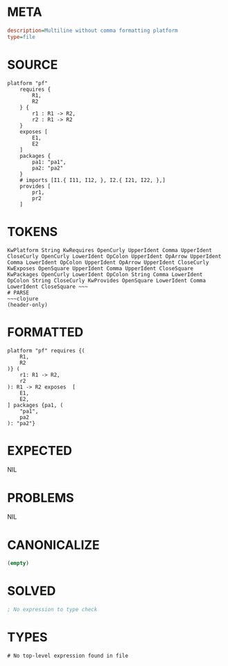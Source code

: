 # META
~~~ini
description=Multiline without comma formatting platform
type=file
~~~
# SOURCE
~~~roc
platform "pf"
	requires {
		R1,
		R2
	} {
		r1 : R1 -> R2,
		r2 : R1 -> R2
	}
	exposes [
		E1,
		E2
	]
	packages {
		pa1: "pa1",
		pa2: "pa2"
	}
	# imports [I1.{ I11, I12, }, I2.{ I21, I22, },]
	provides [
		pr1,
		pr2
	]
~~~
# TOKENS
~~~text
KwPlatform String KwRequires OpenCurly UpperIdent Comma UpperIdent CloseCurly OpenCurly LowerIdent OpColon UpperIdent OpArrow UpperIdent Comma LowerIdent OpColon UpperIdent OpArrow UpperIdent CloseCurly KwExposes OpenSquare UpperIdent Comma UpperIdent CloseSquare KwPackages OpenCurly LowerIdent OpColon String Comma LowerIdent OpColon String CloseCurly KwProvides OpenSquare LowerIdent Comma LowerIdent CloseSquare ~~~
# PARSE
~~~clojure
(header-only)
~~~
# FORMATTED
~~~roc
platform "pf" requires {(
	R1,
	R2
)} (
	r1: R1 -> R2,
	r2
): R1 -> R2 exposes  [
	E1,
	E2,
] packages {pa1, (
	"pa1",
	pa2
): "pa2"}

~~~
# EXPECTED
NIL
# PROBLEMS
NIL
# CANONICALIZE
~~~clojure
(empty)
~~~
# SOLVED
~~~clojure
; No expression to type check
~~~
# TYPES
~~~roc
# No top-level expression found in file
~~~
